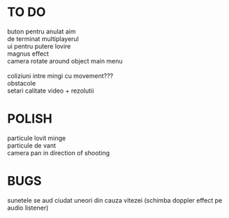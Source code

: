 # TO DO

buton pentru anulat aim<br>
de terminat multiplayerul<br>
ui pentru putere lovire <br>
magnus effect<br>
camera rotate around object main menu<br>
<br>
coliziuni intre mingi cu movement???<br>
obstacole<br>
setari calitate video + rezolutii<br>
# POLISH

particule lovit minge<br>
particule de vant<br>
camera pan in direction of shooting<br>

# BUGS

sunetele se aud ciudat uneori din cauza vitezei (schimba doppler effect pe audio listener)<br>
